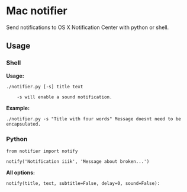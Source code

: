 # Mac notifier #
Send notifications to OS X Notification Center with python or shell.

## Usage ##
### Shell ###
**Usage:**
```
./notifier.py [-s] title text 

    -s will enable a sound notification.
```

**Example:**
```
./notifier.py -s "Title with four words" Message doesnt need to be encapsulated.
```


### Python ###
```
from notifier import notify

notify('Notification iiik', 'Message about broken...')
```

**All options:**
```
notify(title, text, subtitle=False, delay=0, sound=False):
```
